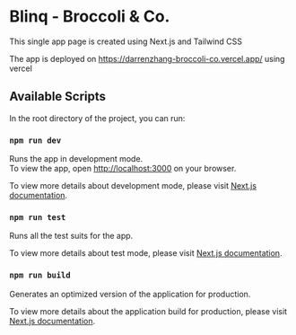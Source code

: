 # Blinq - Broccoli & Co.

This single app page is created using Next.js and Tailwind CSS

The app is deployed on https://darrenzhang-broccoli-co.vercel.app/ using vercel

## Available Scripts

In the root directory of the project, you can run:

### `npm run dev`

Runs the app in development mode.\
To view the app, open [http://localhost:3000](http://localhost:3000) on your browser.

To view more details about development mode, please visit [Next.js documentation](https://nextjs.org/docs).

### `npm run test`

Runs all the test suits for the app.

To view more details about test mode, please visit [Next.js documentation](https://nextjs.org/docs).

### `npm run build`
Generates an optimized version of the application for production.

To view more details about the application build for production, please visit  [Next.js documentation](https://nextjs.org/docs).
